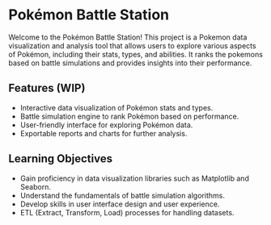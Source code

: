 # Pokémon Battle Station
Welcome to the Pokémon Battle Station! This project is a Pokemon data visualization and analysis tool that allows users to explore various aspects of Pokémon, including their stats, types, and abilities. It ranks the pokemons based on battle simulations and provides insights into their performance.

## Features (WIP)
- Interactive data visualization of Pokémon stats and types.
- Battle simulation engine to rank Pokémon based on performance.
- User-friendly interface for exploring Pokémon data.
- Exportable reports and charts for further analysis.

## Learning Objectives
- Gain proficiency in data visualization libraries such as Matplotlib and Seaborn.
- Understand the fundamentals of battle simulation algorithms.
- Develop skills in user interface design and user experience.
- ETL (Extract, Transform, Load) processes for handling datasets.